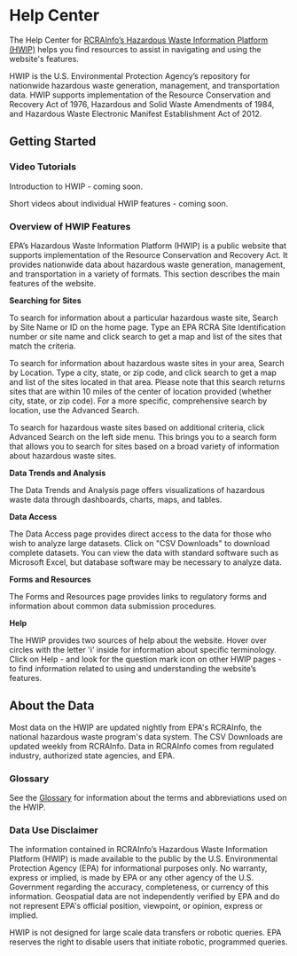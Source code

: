 # Help Center

The Help Center for [RCRAInfo’s Hazardous Waste Information Platform (HWIP)](https://rcrapublic.epa.gov/rcra-hwip/) helps you find resources to assist in navigating and using the website's features. 

HWIP is the U.S. Environmental Protection Agency’s repository for nationwide hazardous waste generation, management, and transportation data. HWIP supports implementation of the Resource Conservation and Recovery Act of 1976, Hazardous and Solid Waste Amendments of 1984, and Hazardous Waste Electronic Manifest Establishment Act of 2012.

## Getting Started

### Video Tutorials

Introduction to HWIP - coming soon.

Short videos about individual HWIP features - coming soon.

### Overview of HWIP Features

EPA’s Hazardous Waste Information Platform (HWIP) is a public website that supports implementation of the Resource Conservation and Recovery Act. It provides nationwide data about hazardous waste generation, management, and transportation in a variety of formats. This section describes the main features of the website.

**Searching for Sites**

To search for information about a particular hazardous waste site, Search by Site Name or ID on the home page. Type an EPA RCRA Site Identification number or site name and click search to get a map and list of the sites that match the criteria. 

To search for information about hazardous waste sites in your area, Search by Location. Type a city, state, or zip code, and click search to get a map and list of the sites located in that area. Please note that this search returns sites that are within 10 miles of the center of location provided (whether city, state, or zip code). For a more specific, comprehensive search by location, use the Advanced Search.

To search for hazardous waste sites based on additional criteria, click Advanced Search on the left side menu. This brings you to a search form that allows you to search for sites based on a broad variety of information about hazardous waste sites.

**Data Trends and Analysis**

The Data Trends and Analysis page offers visualizations of hazardous waste data through dashboards, charts, maps, and tables.

**Data Access**

The Data Access page provides direct access to the data for those who wish to analyze large datasets. Click on "CSV Downloads" to download complete datasets. You can view the data with standard software such as Microsoft Excel, but database software may be necessary to analyze data.

**Forms and Resources**

The Forms and Resources page provides links to regulatory forms and information about common data submission procedures.

**Help**

The HWIP provides two sources of help about the website. Hover over circles with the letter 'i' inside for information about specific terminology. Click on Help - and look for the question mark icon on other HWIP pages - to find information related to using and understanding the website’s features.

## About the Data

Most data on the HWIP are updated nightly from EPA's RCRAInfo, the national hazardous waste program's data system. The CSV Downloads are updated weekly from RCRAInfo. Data in RCRAInfo comes from regulated industry, authorized state agencies, and EPA. 

### Glossary

See the [Glossary](https://usepa.github.io/hwip/data/terms-glossary/) for information about the terms and abbreviations used on the HWIP.

### Data Use Disclaimer

The information contained in RCRAInfo’s Hazardous Waste Information Platform (HWIP) is made available to the public by the U.S. Environmental Protection Agency (EPA) for informational purposes only. No warranty, express or implied, is made by EPA or any other agency of the U.S. Government regarding the accuracy, completeness, or currency of this information. Geospatial data are not independently verified by EPA and do not represent EPA's official position, viewpoint, or opinion, express or implied.

HWIP is not designed for large scale data transfers or robotic queries. EPA reserves the right to disable users that initiate robotic, programmed queries.
